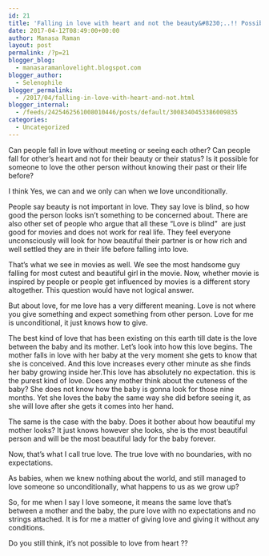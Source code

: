 ```yaml
---
id: 21
title: 'Falling in love with heart and not the beauty&#8230;..!! Possible ??'
date: 2017-04-12T08:49:00+00:00
author: Manasa Raman
layout: post
permalink: /?p=21
blogger_blog:
  - manasaramanlovelight.blogspot.com
blogger_author:
  - Selenophile
blogger_permalink:
  - /2017/04/falling-in-love-with-heart-and-not.html
blogger_internal:
  - /feeds/2425462561008010446/posts/default/3008340453386009835
categories:
  - Uncategorized
---
```

<div dir="ltr" style="text-align: left;">
  Can people fall in love without meeting or seeing each other? Can people fall for other&#8217;s heart and not for their beauty or their status? Is it possible for someone to love the other person without knowing their past or their life before?</p> 
  
  <p>
    I think Yes, we can and we only can when we love unconditionally.
  </p>
  
  <p>
    People say beauty is not important in love. They say love is blind, so how good the person looks isn&#8217;t something to be concerned about. There are also other set of people who argue that all these &#8220;Love is blind&#8221; &nbsp;are just good for movies and does not work for real life. They feel everyone unconsciously will look for how beautiful their partner is or how rich and well settled they are in their life before falling into love.
  </p>
  
  <p>
    That&#8217;s what we see in movies as well. We see the most handsome guy falling for most cutest and beautiful girl in the movie. Now, whether movie is inspired by people or people get influenced by movies is a different story altogether. This question would have not logical answer.
  </p>
  
  <p>
    But about love, for me love has a very different meaning. Love is not where you give something and expect something from other person. Love for me is unconditional, it just knows how to give.
  </p>
  
  <p>
    The best kind of love that has been existing on this earth till date is the love between the baby and its mother. Let&#8217;s look into how this love begins. The mother falls in love with her baby at the very moment she gets to know that she is conceived. And this love increases every other minute as she finds her baby growing inside her.This love has absolutely no expectation. this is the purest kind of love. Does any mother think about the cuteness of the baby? She does not know how the baby is gonna look for those nine months. Yet she loves the baby the same way she did before seeing it, as she will love after she gets it comes into her hand.
  </p>
  
  <p>
    The same is the case with the baby. Does it bother about how beautiful my mother looks? It just knows however she looks, she is the most beautiful person and will be the most beautiful lady for the baby forever.
  </p>
  
  <p>
    Now, that&#8217;s what I call true love. The true love with no boundaries, with no expectations.
  </p>
  
  <p>
    As babies, when we knew nothing about the world, and still managed to love someone so unconditionally, what happens to us as we grow up?
  </p>
  
  <p>
    So, for me when I say I love someone, it means the same love that&#8217;s between a mother and the baby, the pure love with no expectations and no strings attached. It is for me a matter of giving love and giving it without any conditions.
  </p>
  
  <p>
    Do you still think, it&#8217;s not possible to love from heart ??
  </p>
  
  <p>
    </div>